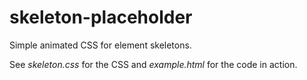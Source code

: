 # skeleton-placeholder
Simple animated CSS for element skeletons.

See *skeleton.css* for the CSS and *example.html* for the code in action.
